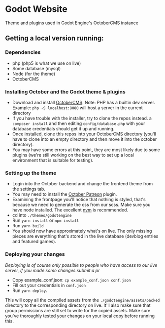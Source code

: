 # Godot Website
Theme and plugins used in Godot Engine's OctoberCMS instance

## Getting a local version running:

### Dependencies

- php (php5 is what we use on live)
- Some database (mysql)
- Node (for the theme)
- OctoberCMS

### Installing October and the Godot theme & plugins

- Download and install [OctoberCMS](http://octobercms.com/). Note: PHP has a builtin dev server. Example: `php -S localhost:8080` will host a server in the current directory 
- If you have trouble with the installer, try to clone the repos instead. a `composer install` and then editing `config/database.php` with your database credentials should get it up and running.
- Once installed, clone this repos into your OctoberCMS directory (you'll have to clone into an empty directory and then move it into the october directory).
- You may have some errors at this point, they are most likely due to some plugins (we're still working on the best way to set up a local environment that is suitable for testing). 

### Setting up the theme

- Login into the October backend and change the frontend theme from the settings tab.
- You may need to install the [October Patreon](https://github.com/pcvonz/oc-patreongoalstatus-plugin) plugin.
- Examining the frontpage you'll notice that nothing is styled, that's because we need to generate the css from our scss. Make sure you have node installed. The excellent [nvm](https://github.com/creationix/nvm) is recommended.
- cd into `./themes/godotengine`
- Run `yarn install` or `npm install`
- Run `yarn build`
- You should now have approximately what's on live. The only missing pieces are everything that's stored in the live database (devblog entries and featured games).

### Deploying your changes

*Deploying is of course only possible to people who have access to our live server, if you made some changes submit a pr*

- Copy example_conf.json: `cp example_conf.json conf.json`
- Fill out your credentials in `conf.json`
- Run `yarn deploy`.

This will copy all the compiled assets from the `./godotengine/assets/packed` directory to the corresponding directory on live. It'll also make sure that group permissions are still set to write for the copied assets. Make sure you've thoroughly tested your changes on your local copy before running this. 
